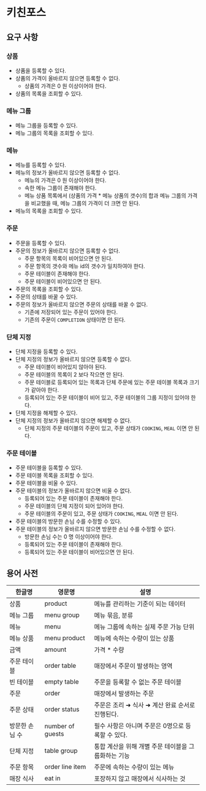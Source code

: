 # 키친포스

## 요구 사항

### 상품

- 상품을 등록할 수 있다.
- 상품의 가격이 올바르지 않으면 등록할 수 없다.
  - 상품의 가격은 0 원 이상이어야 한다.
- 상품의 목록을 조회할 수 있다.

### 메뉴 그룹

- 메뉴 그룹을 등록할 수 있다.
- 메뉴 그룹의 목록을 조회할 수 있다.

### 메뉴

- 메뉴를 등록할 수 있다.
- 메뉴의 정보가 올바르지 않으면 등록할 수 없다.
  - 메뉴의 가격은 0 원 이상이어야 한다.
  - 속한 메뉴 그룹이 존재해야 한다.
  - 메뉴 상품 목록에서 (상품의 가격 * 메뉴 상품의 갯수)의 합과 메뉴 그룹의 가격을 비교했을 때, 메뉴 그룹의 가격이 더 크면 안 된다.
- 메뉴의 목록을 조회할 수 있다.

### 주문

- 주문을 등록할 수 있다.
- 주문의 정보가 올바르지 않으면 등록할 수 없다.
  - 주문 항목의 목록이 비어있으면 안 된다.
  - 주문 항목의 갯수와 메뉴 id의 갯수가 일치하여야 한다.
  - 주문 테이블이 존재해야 한다.
  - 주문 테이블이 비어있으면 안 된다.
- 주문의 목록을 조회할 수 있다.
- 주문의 상태를 바꿀 수 있다.
- 주문의 정보가 올바르지 않으면 주문의 상태를 바꿀 수 없다.
  - 기존에 저장되어 있는 주문이 있어야 한다.
  - 기존의 주문이 `COMPLETION` 상태이면 안 된다.

### 단체 지정

- 단체 지정을 등록할 수 있다.
- 단체 지정의 정보가 올바르지 않으면 등록할 수 없다.
  - 주문 테이블이 비어있지 않아야 된다.
  - 주문 테이블의 목록이 2 보다 작으면 안 된다.
  - 주문 테이블로 등록되어 있는 목록과 단체 주문에 있는 주문 테이블 목록과 크기가 같아야 한다.
  - 등록되어 있는 주문 테이블이 비어 있고, 주문 테이블의 그룹 지정이 있어야 한다.
- 단체 지정을 해제할 수 있다.
- 단체 지정의 정보가 올바르지 않으면 해제할 수 없다.
  - 단체 지정의 주문 테이블의 주문이 있고, 주문 상태가 `COOKING`, `MEAL` 이면 안 된다.

### 주문 테이블

- 주문 테이블을 등록할 수 있다.
- 주문 테이블 목록을 조회할 수 있다.
- 주문 테이블을 비울 수 있다.
- 주문 테이블의 정보가 올바르지 않으면 비울 수 없다.
  - 등록되어 있는 주문 테이블이 존재해야 한다.
  - 주문 테이블의 단체 지정이 되어 있어야 한다.
  - 주문 테이블의 주문이 있고, 주문 상태가 `COOKING`, `MEAL` 이면 안 된다.
- 주문 테이블의 방문한 손님 수를 수정할 수 있다.
- 주문 테이블의 정보가 올바르지 않으면 방문한 손님 수를 수정할 수 없다.
  - 방문한 손님 수는 0 명 이상이어야 한다.
  - 등록되어 있는 주문 테이블이 존재해야 한다.
  - 등록되어 있는 주문 테이블이 비어있으면 안 된다.

## 용어 사전

| 한글명 | 영문명 | 설명 |
| --- | --- | --- |
| 상품 | product | 메뉴를 관리하는 기준이 되는 데이터 |
| 메뉴 그룹 | menu group | 메뉴 묶음, 분류 |
| 메뉴 | menu | 메뉴 그룹에 속하는 실제 주문 가능 단위 |
| 메뉴 상품 | menu product | 메뉴에 속하는 수량이 있는 상품 |
| 금액 | amount | 가격 * 수량 |
| 주문 테이블 | order table | 매장에서 주문이 발생하는 영역 |
| 빈 테이블 | empty table | 주문을 등록할 수 없는 주문 테이블 |
| 주문 | order | 매장에서 발생하는 주문 |
| 주문 상태 | order status | 주문은 조리 ➜ 식사 ➜ 계산 완료 순서로 진행된다. |
| 방문한 손님 수 | number of guests | 필수 사항은 아니며 주문은 0명으로 등록할 수 있다. |
| 단체 지정 | table group | 통합 계산을 위해 개별 주문 테이블을 그룹화하는 기능 |
| 주문 항목 | order line item | 주문에 속하는 수량이 있는 메뉴 |
| 매장 식사 | eat in | 포장하지 않고 매장에서 식사하는 것 |
